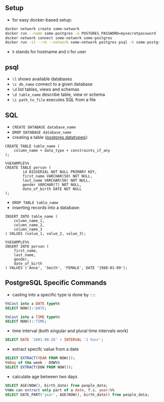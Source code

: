## Setup
- for easy docker-based setup:
```bash
docker network create some-network
docker run --name some-postgres -e POSTGRES_PASSWORD=mysecretpassword -d postgres
docker network connect some-network some-postgres
docker run -it --rm --network some-network postgres psql -h some-postgres -U postgres
```
- `h` stands for hostname and `U` for user

## psql

- `\l` shows available databases
- `\c db_name` connect to a given database
- `\d` list tables, views and schemas
- `\d table_name` describe table, view or schema
- `\i path_to_file` executes SQL from a file

## SQL

- `CREATE DATABASE database_name`
- `DROP DATABASE database_name`
- creating a table ([postgres datatypes](https://www.postgresql.org/docs/current/datatype.html)):
```postgresql
CREATE TABLE table_name (
	column_name + data_type + constraints_if_any
);

%%EXAMPLE%%
CREATE TABLE person (
		id BIGSERIAL NOT NULL PRIMARY KEY,
		first_name VARCHAR(50) NOT NULL,
		last_name VARCHAR(50) NOT NULL,
		gender VARCHAR(7) NOT NULL,
		date_of_birth DATE NOT NULL
);
```
- `DROP TABLE table_name`
- inserting records into a database:
```postgresql
INSERT INTO table_name (
	column_name_1,
	column_name_2,
	column_name_3
) VALUES (value_1, value_2, value_3);

%%EXAMPLE%%
INSERT INTO person (
	first_name,
	last_name,
	gender,
	date_of_birth
) VALUES ('Anne', 'Smith', 'FEMALE', DATE '1988-01-09');
```

## PostgreSQL Specific Commands
- casting into a specific type is done by `::`:
```sql
%%Cast into a DATE type%%
SELECT NOW()::DATE;

%%Cast into a TIME type%%
SELECT NOW()::TIME;
```
- time interval (both singular and plural time intervals work)
```sql
SELECT DATE '2001-09-28' + INTERVAL '1 hour';
```
- extract specifc value from a date
```sql
SELECT EXTRACT(YEAR FROM NOW());
%%Day of the week - DOW%%
SELECT EXTRACT(DOW FROM NOW());
```
- calculate age between two days
```sql
SELECT AGE(NOW(), birth_date) from people_data;
%%We can extract only part of a date, f.i. year:%%
SELECT DATE_PART('year', AGE(NOW(), birth_date)) from people_data;
```